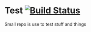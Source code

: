 Test [![Build Status](https://travis-ci.org/MiniDigger/Test.svg?branch=master)](https://travis-ci.org/MiniDigger/Test)
====
Small repo is use to test stuff and things
